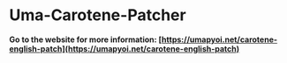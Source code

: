 # Uma-Carotene-Patcher
**Go to the website for more information: [https://umapyoi.net/carotene-english-patch](https://umapyoi.net/carotene-english-patch)**
